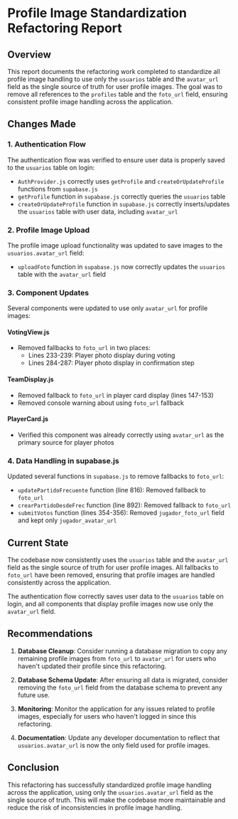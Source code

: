 # Profile Image Standardization Refactoring Report

## Overview

This report documents the refactoring work completed to standardize all profile image handling to use only the `usuarios` table and the `avatar_url` field as the single source of truth for user profile images. The goal was to remove all references to the `profiles` table and the `foto_url` field, ensuring consistent profile image handling across the application.

## Changes Made

### 1. Authentication Flow

The authentication flow was verified to ensure user data is properly saved to the `usuarios` table on login:

- `AuthProvider.js` correctly uses `getProfile` and `createOrUpdateProfile` functions from `supabase.js`
- `getProfile` function in `supabase.js` correctly queries the `usuarios` table
- `createOrUpdateProfile` function in `supabase.js` correctly inserts/updates the `usuarios` table with user data, including `avatar_url`

### 2. Profile Image Upload

The profile image upload functionality was updated to save images to the `usuarios.avatar_url` field:

- `uploadFoto` function in `supabase.js` now correctly updates the `usuarios` table with the `avatar_url` field

### 3. Component Updates

Several components were updated to use only `avatar_url` for profile images:

#### VotingView.js
- Removed fallbacks to `foto_url` in two places:
  - Lines 233-239: Player photo display during voting
  - Lines 284-287: Player photo display in confirmation step

#### TeamDisplay.js
- Removed fallback to `foto_url` in player card display (lines 147-153)
- Removed console warning about using `foto_url` fallback

#### PlayerCard.js
- Verified this component was already correctly using `avatar_url` as the primary source for player photos

### 4. Data Handling in supabase.js

Updated several functions in `supabase.js` to remove fallbacks to `foto_url`:

- `updatePartidoFrecuente` function (line 816): Removed fallback to `foto_url`
- `crearPartidoDesdeFrec` function (line 892): Removed fallback to `foto_url`
- `submitVotos` function (lines 354-356): Removed `jugador_foto_url` field and kept only `jugador_avatar_url`

## Current State

The codebase now consistently uses the `usuarios` table and the `avatar_url` field as the single source of truth for user profile images. All fallbacks to `foto_url` have been removed, ensuring that profile images are handled consistently across the application.

The authentication flow correctly saves user data to the `usuarios` table on login, and all components that display profile images now use only the `avatar_url` field.

## Recommendations

1. **Database Cleanup**: Consider running a database migration to copy any remaining profile images from `foto_url` to `avatar_url` for users who haven't updated their profile since this refactoring.

2. **Database Schema Update**: After ensuring all data is migrated, consider removing the `foto_url` field from the database schema to prevent any future use.

3. **Monitoring**: Monitor the application for any issues related to profile images, especially for users who haven't logged in since this refactoring.

4. **Documentation**: Update any developer documentation to reflect that `usuarios.avatar_url` is now the only field used for profile images.

## Conclusion

This refactoring has successfully standardized profile image handling across the application, using only the `usuarios.avatar_url` field as the single source of truth. This will make the codebase more maintainable and reduce the risk of inconsistencies in profile image handling.